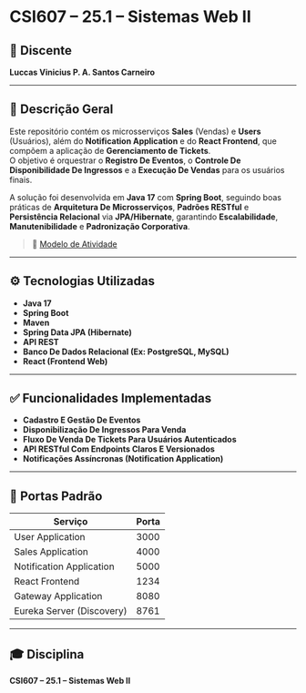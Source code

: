 # CSI607 – 25.1 – Sistemas Web II

## 👤 Discente
**Luccas Vinicius P. A. Santos Carneiro**

---

## 📄 Descrição Geral
Este repositório contém os microsserviços **Sales** (Vendas) e **Users** (Usuários), além do **Notification Application** e do **React Frontend**, que compõem a aplicação de **Gerenciamento de Tickets**.  
O objetivo é orquestrar o **Registro De Eventos**, o **Controle De Disponibilidade De Ingressos** e a **Execução De Vendas** para os usuários finais.

A solução foi desenvolvida em **Java 17** com **Spring Boot**, seguindo boas práticas de **Arquitetura De Microsserviços**, **Padrões RESTful** e **Persistência Relacional** via **JPA/Hibernate**, garantindo **Escalabilidade**, **Manutenibilidade** e **Padronização Corporativa**.

> 📌 [Modelo de Atividade](https://github.com/fboliveira/Sistemas-Web-Java-Spring/blob/main/Assignments/01-practical.md)

---

## ⚙️ Tecnologias Utilizadas
- **Java 17**
- **Spring Boot**
- **Maven**
- **Spring Data JPA (Hibernate)**
- **API REST**
- **Banco De Dados Relacional (Ex: PostgreSQL, MySQL)**
- **React (Frontend Web)**

---

## ✅ Funcionalidades Implementadas
- **Cadastro E Gestão De Eventos**
- **Disponibilização De Ingressos Para Venda**
- **Fluxo De Venda De Tickets Para Usuários Autenticados**
- **API RESTful Com Endpoints Claros E Versionados**
- **Notificações Assíncronas (Notification Application)**

---

## 🚪 Portas Padrão
| Serviço                   | Porta |
|---------------------------|-------|
| User Application          | 3000  |
| Sales Application         | 4000  |
| Notification Application  | 5000  |
| React Frontend            | 1234  |
| Gateway Application       | 8080  |
| Eureka Server (Discovery) | 8761  |

---

## 🎓 Disciplina
**CSI607 – 25.1 – Sistemas Web II**
